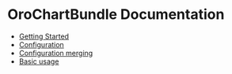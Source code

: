OroChartBundle Documentation
==============================

- [Getting Started](./reference/getting-started.md)
- [Configuration](./reference/chart-configuration.md)
- [Configuration merging](./reference/configuration-merge.md)
- [Basic usage](./reference/usage.md)